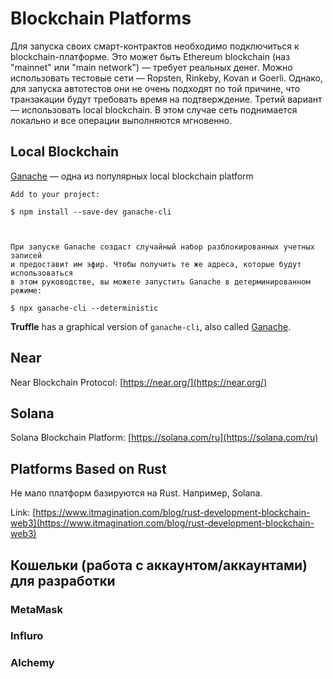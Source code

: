 # Blockchain Platforms

Для запуска своих смарт-контрактов необходимо подключиться к blockchain-платформе. Это может быть Ethereum blockchain (наз "mainnet" или "main network") — требует реальных денег. Можно использовать тестовые сети — Ropsten, Rinkeby, Kovan и Goerli. Однако, для запуска автотестов они не очень подходят по той причине, что транзакации будут требовать время на подтверждение. Третий вариант — использовать local blockchain. В этом случае сеть поднимается локально и все операции выполняются мгновенно.

## Local Blockchain

[Ganache](https://github.com/trufflesuite/ganache-cli) — одна из популярных local blockchain platform

```
Add to your project:

$ npm install --save-dev ganache-cli



При запуске Ganache создаст случайный набор разблокированных учетных записей 
и предоставит им эфир. Чтобы получить те же адреса, которые будут использоваться 
в этом руководстве, вы можете запустить Ganache в детерминированном режиме:

$ npx ganache-cli --deterministic
```

**Truffle** has a graphical version of `ganache-cli`, also called [Ganache](https://www.trufflesuite.com/ganache).

## Near

Near Blockchain Protocol: [https://near.org/](https://near.org/)

## Solana

Solana Blockchain Platform: [https://solana.com/ru](https://solana.com/ru)

## Platforms Based on Rust

Не мало платформ базируются на Rust. Например, Solana.

Link: [https://www.itmagination.com/blog/rust-development-blockchain-web3](https://www.itmagination.com/blog/rust-development-blockchain-web3)

## Кошельки (работа с аккаунтом/аккаунтами) для разработки

### MetaMask

### Influro

### Alchemy
